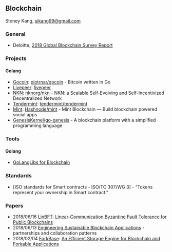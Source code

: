 ## Blockchain
Stoney Kang, sikang99@gmail.com


### General
- Deloitte, [2018 Global Blockchain Survey Report](https://www2.deloitte.com/us/en/pages/consulting/articles/innovation-blockchain-survey.html)


### Projects
#### Golang
* [Gocoin](https://gocoin.pl/): [piotrnar/gocoin](https://github.com/piotrnar/gocoin) - Bitcoin written in Go
* [Livepeer](https://livepeer.org/): [livepeer](https://github.com/livepeer)
* [NKN](https://www.nkn.org/): [nknorg/nkn](https://github.com/nknorg/nkn)
		- NKN: a Scalable Self-Evolving and Self-Incentivized Decentralized Network
* [Tendermint](https://tendermint.com/): [tendermint/tendermint](https://github.com/tendermint/tendermint)
* [Mint](http://uphack.co): [Hashnode/mint](https://github.com/Hashnode/mint)
		- Mint Blockchain — Build blockchain powered social apps
* [GenesisKernel/go-genesis](https://github.com/GenesisKernel/go-genesis) - A blockchain platform with a simplified programming language

### Tools
#### Golang
* [GoLangLibs for Blockchain](https://golanglibs.com/category/blockchain?sort=top)


### Standards
- [ISO standards for Smart contracts - ISO/TC 307/WG 3] - “Tokens represent your ownership in Smart contract.”


### Papers
- 2018/06/16 [LinBFT: Linear-Communication Byzantine Fault Tolerance for Public Blockchains](https://arxiv.org/ftp/arxiv/papers/1807/1807.01829.pdf)
- 2018/06/13 [Engineering Sustainable Blockchain Applications](https://dl.eusset.eu/bitstream/20.500.12015/3161/1/blockchain2018_05.pdf)
		-  partnerships and collaboration patterns
- 2018/02/04 [ForkBase](http://www.comp.nus.edu.sg/~dbsystem/forkbase/index.html): [An Efficient Storage Engine for Blockchain and Forkable Applications](http://www.vldb.org/pvldb/vol11/p1137-wang.pdf)

